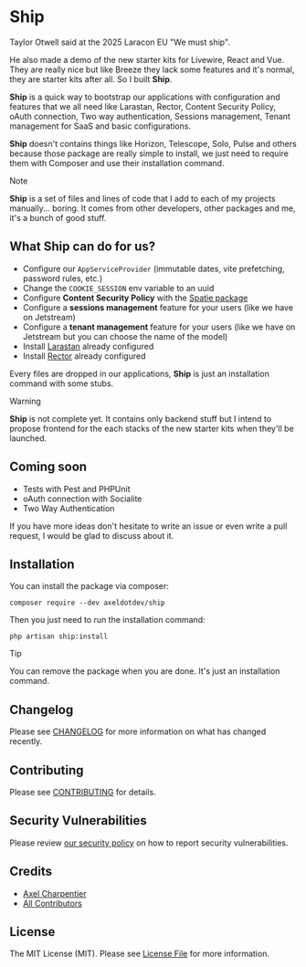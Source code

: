 # Ship

Taylor Otwell said at the 2025 Laracon EU "We must ship".

He also made a demo of the new starter kits for Livewire, React and Vue. They are really nice but like Breeze they lack some features and it's normal, they are starter kits after all. So I built **Ship**.

**Ship** is a quick way to bootstrap our applications with configuration and features that we all need like Larastan, Rector, Content Security Policy, oAuth connection, Two way authentication, Sessions management, Tenant management for SaaS and basic configurations.

**Ship** doesn't contains things like Horizon, Telescope, Solo, Pulse and others because those package are really simple to install, we just need to require them with Composer and use their installation command.

> [!NOTE]
> **Ship** is a set of files and lines of code that I add to each of my projects manually... boring. It comes from other developers, other packages and me, it's a bunch of good stuff.

## What Ship can do for us?

- Configure our `AppServiceProvider` (immutable dates, vite prefetching, password rules, etc.)
- Change the `COOKIE_SESSION` env variable to an uuid
- Configure **Content Security Policy** with the [Spatie package](https://github.com/spatie/laravel-csp)
- Configure a **sessions management** feature for your users (like we have on Jetstream)
- Configure a **tenant management** feature for your users (like we have on Jetstream but you can choose the name of the model)
- Install [Larastan](https://github.com/larastan/larastan) already configured
- Install [Rector](https://github.com/rectorphp/rector) already configured

Every files are dropped in our applications, **Ship** is just an installation command with some stubs.

> [!WARNING]
> **Ship** is not complete yet. It contains only backend stuff but I intend to propose frontend for the each stacks of the new starter kits when they'll be launched.

## Coming soon

- Tests with Pest and PHPUnit
- oAuth connection with Socialite
- Two Way Authentication

If you have more ideas don't hesitate to write an issue or even write a pull request, I would be glad to discuss about it.

## Installation

You can install the package via composer:

```
composer require --dev axeldotdev/ship
```

Then you just need to run the installation command:

```
php artisan ship:install
```

> [!TIP]
> You can remove the package when you are done. It's just an installation command.

## Changelog

Please see [CHANGELOG](CHANGELOG.md) for more information on what has changed recently.

## Contributing

Please see [CONTRIBUTING](CONTRIBUTING.md) for details.

## Security Vulnerabilities

Please review [our security policy](../../security/policy) on how to report security vulnerabilities.

## Credits

- [Axel Charpentier](https://github.com/axeldotdev)
- [All Contributors](../../contributors)

## License

The MIT License (MIT). Please see [License File](LICENSE.md) for more information.
